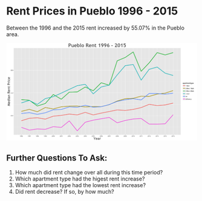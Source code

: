 Rent Prices in Pueblo 1996 - 2015
================

Between the 1996 and the 2015 rent increased by 55.07% in the Pueblo area.

![](../images/pueblo.png)

Further Questions To Ask:
-------------------------

1.  How much did rent change over all during this time period?
2.  Which apartment type had the higest rent increase?
3.  Which apartment type had the lowest rent increase?
4.  Did rent decrease? If so, by how much?
